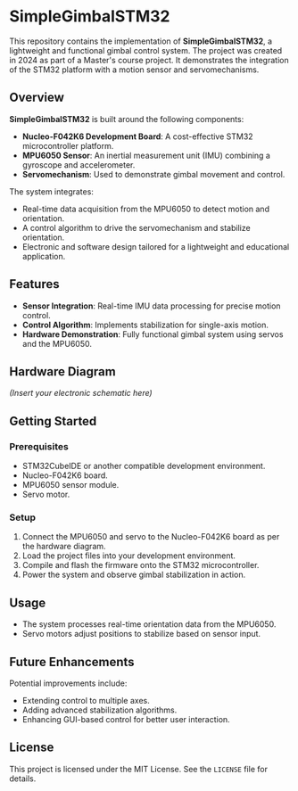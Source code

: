 # SimpleGimbalSTM32

This repository contains the implementation of **SimpleGimbalSTM32**, a lightweight and functional gimbal control system. The project was created in 2024 as part of a Master's course project. It demonstrates the integration of the STM32 platform with a motion sensor and servomechanisms.

## Overview

**SimpleGimbalSTM32** is built around the following components:
- **Nucleo-F042K6 Development Board**: A cost-effective STM32 microcontroller platform.
- **MPU6050 Sensor**: An inertial measurement unit (IMU) combining a gyroscope and accelerometer.
- **Servomechanism**: Used to demonstrate gimbal movement and control.

The system integrates:
- Real-time data acquisition from the MPU6050 to detect motion and orientation.
- A control algorithm to drive the servomechanism and stabilize orientation.
- Electronic and software design tailored for a lightweight and educational application.

## Features

- **Sensor Integration**: Real-time IMU data processing for precise motion control.
- **Control Algorithm**: Implements stabilization for single-axis motion.
- **Hardware Demonstration**: Fully functional gimbal system using servos and the MPU6050.

## Hardware Diagram

*(Insert your electronic schematic here)*

## Getting Started

### Prerequisites

- STM32CubeIDE or another compatible development environment.
- Nucleo-F042K6 board.
- MPU6050 sensor module.
- Servo motor.

### Setup

1. Connect the MPU6050 and servo to the Nucleo-F042K6 board as per the hardware diagram.
2. Load the project files into your development environment.
3. Compile and flash the firmware onto the STM32 microcontroller.
4. Power the system and observe gimbal stabilization in action.

## Usage

- The system processes real-time orientation data from the MPU6050.
- Servo motors adjust positions to stabilize based on sensor input.

## Future Enhancements

Potential improvements include:
- Extending control to multiple axes.
- Adding advanced stabilization algorithms.
- Enhancing GUI-based control for better user interaction.

## License

This project is licensed under the MIT License. See the `LICENSE` file for details.

